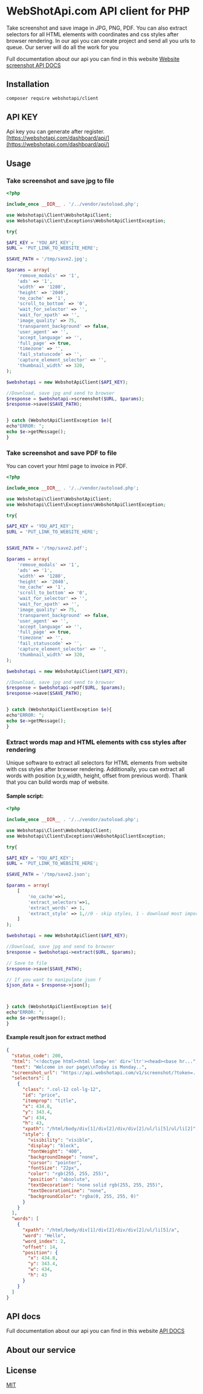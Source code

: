 # WebShotApi.com API client for PHP

Take screenshot and save image in JPG, PNG, PDF. You can also extract selectors for all HTML elements with coordinates and css styles after browser rendering.
In our api you can create project and send all you urls to queue. Our server will do all the work for you

Full documentation about our api you can find in this website [Website screenshot API DOCS](https://webshotapi.com/docs/)

## Installation

```bash
composer require webshotapi/client
```


## API KEY
Api key you can generate after register.
[https://webshotapi.com/dashboard/api/](https://webshotapi.com/dashboard/api/)

## Usage

### Take screenshot and save jpg to file
```php
<?php

include_once __DIR__ . '/../vendor/autoload.php';

use Webshotapi\Client\WebshotApiClient;
use Webshotapi\Client\Exceptions\WebshotApiClientException;

try{

$API_KEY = 'YOU_API_KEY';
$URL = 'PUT_LINK_TO_WEBSITE_HERE';

$SAVE_PATH = '/tmp/save2.jpg';

$params = array(
    'remove_modals' => '1',
    'ads' => '1',
    'width' => '1280',
    'height' => '2040',
    'no_cache' => '1',
    'scroll_to_bottom' => '0',
    'wait_for_selector' => '',
    'wait_for_xpath' => '',
    'image_quality' => 75,
    'transparent_background' => false,
    'user_agent' => '',
    'accept_language' => '',
    'full_page' => true,
    'timezone' => '',
    'fail_statuscode' => '',
    'capture_element_selector' => '',
    'thumbnail_width' => 320,
);

$webshotapi = new WebshotApiClient($API_KEY);

//Download, save jpg and send to browser
$response = $webshotapi->screenshot($URL, $params);
$response->save($SAVE_PATH);


} catch (WebshotApiClientException $e){
echo"ERROR: ";
echo $e->getMessage();
}
```

### Take screenshot and save PDF to file
You can covert your html page to invoice in PDF.
```php
<?php

include_once __DIR__ . '/../vendor/autoload.php';

use Webshotapi\Client\WebshotApiClient;
use Webshotapi\Client\Exceptions\WebshotApiClientException;

try{

$API_KEY = 'YOU_API_KEY';
$URL = 'PUT_LINK_TO_WEBSITE_HERE';


$SAVE_PATH = '/tmp/save2.pdf';

$params = array(
    'remove_modals' => '1',
    'ads' => '1',
    'width' => '1280',
    'height' => '2040',
    'no_cache' => '1',
    'scroll_to_bottom' => '0',
    'wait_for_selector' => '',
    'wait_for_xpath' => '',
    'image_quality' => 75,
    'transparent_background' => false,
    'user_agent' => '',
    'accept_language' => '',
    'full_page' => true,
    'timezone' => '',
    'fail_statuscode' => '',
    'capture_element_selector' => '',
    'thumbnail_width' => 320,
);

$webshotapi = new WebshotApiClient($API_KEY);

//Download, save jpg and send to browser
$response = $webshotapi->pdf($URL, $params);
$response->save($SAVE_PATH);


} catch (WebshotApiClientException $e){
echo"ERROR: ";
echo $e->getMessage();
}
```

### Extract words map and HTML elements with css styles after rendering
Unique software to extract all selectors for HTML elements from website with css styles after browser rendering. Additionally, you can extract all words with position (x,y,width, height, offset from previous word). Thank that you can build words map of website.

#### Sample script:
```php
<?php

include_once __DIR__ . '/../vendor/autoload.php';

use Webshotapi\Client\WebshotApiClient;
use Webshotapi\Client\Exceptions\WebshotApiClientException;

try{

$API_KEY = 'YOU_API_KEY';
$URL = 'PUT_LINK_TO_WEBSITE_HERE';

$SAVE_PATH = '/tmp/save2.json';

$params = array(
    [
        'no_cache'=>1,
        'extract_selectors'=>1,
        'extract_words' => 1,
        'extract_style' => 1,//0 - skip styles, 1 - download most import css styles, 2 - download all styles for element
    ]
);

$webshotapi = new WebshotApiClient($API_KEY);

//Download, save jpg and send to browser
$response = $webshotapi->extract($URL, $params);

// Save to file
$response->save($SAVE_PATH);

// If you want to manipulate json f
$json_data = $response->json();



} catch (WebshotApiClientException $e){
echo"ERROR: ";
echo $e->getMessage();
}
```
#### Example result json for extract method

```json
{
  "status_code": 200,
  "html": "<!doctype html><html lang='en' dir='ltr'><head><base hr...",
  "text": "Welcome in our page\\nToday is Monday..",
  "screenshot_url": "https://api.webshotapi.com/v1/screenshot/?token=....&width=1920&height=960",
  "selectors": [
    {
      "class": ".col-12 col-lg-12",
      "id": "price",
      "itemprop": "title",
      "x": 434.8,
      "y": 343.4,
      "w": 434,
      "h": 43,
      "xpath": "/html/body/div[1]/div[2]/div/div[2]/ul/li[5]/ul/li[2]",
      "style": {
        "visibility": "visible",
        "display": "block",
        "fontWeight": "400",
        "backgroundImage": "none",
        "cursor": "pointer",
        "fontSize": "22px",
        "color": "rgb(255, 255, 255)",
        "position": "absolute",
        "textDecoration": "none solid rgb(255, 255, 255)",
        "textDecorationLine": "none",
        "backgroundColor": "rgba(0, 255, 255, 0)"
      }
    }
  ],
  "words": [
    {
      "xpath": "/html/body/div[1]/div[2]/div/div[2]/ul/li[5]/a",
      "word": "Hello",
      "word_index": 2,
      "offset": 14,
      "position": {
        "x": 434.8,
        "y": 343.4,
        "w": 434,
        "h": 43
      }
    }
  ]
}


```

## API docs
Full documentation about our api you can find in this website [API DOCS](https://webshotapi.com/docs/)

## About our service


## License
[MIT](https://choosealicense.com/licenses/mit/)